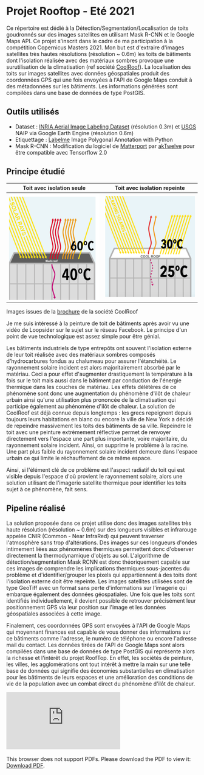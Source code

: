 # Projet Rooftop - Eté 2021
Ce répertoire est dédié à la Détection/Segmentation/Localisation de toits goudronnés sur des images satellites en utilisant Mask R-CNN et le Google Maps API. Ce projet s'inscrit dans le cadre de ma participation à la compétition Copernicus Masters 2021. Mon but est d'extraire d'images satellites très hautes résolutions (résolution ~ 0.6m) les toits de bätiments dont l'isolation réalisée avec des matériaux sombres provoque une surutilisation de la climatisation (ref société [CoolRoof](https://coolroof-france.com/en/)). La localisation des toits sur images satellites avec données géospatiales produit des coordonnées GPS qui une fois envoyées à l'API de Google Maps conduit à des métadonnées sur les bâtiments. Les informations générées sont compilées dans une base de données de type PostGIS.

## Outils utilisés 

- Dataset : [INRIA Aerial Image Labeling Dataset](https://project.inria.fr/aerialimagelabeling/) (résolution 0.3m) et [USGS](https://earthexplorer.usgs.gov/) NAIP via Google Earth Engine (résolution 0.6m)
- Etiquettage : [Labelme](https://github.com/wkentaro/labelme) Image Polygonal Annotation with Python
- Mask R-CNN : Modification du logiciel de [Matterport](https://github.com/matterport/Mask_RCNN) par [akTwelve](https://github.com/akTwelve/Mask_RCNN) pour être compatible avec Tensorflow 2.0



## Principe étudié 


Toit avec isolation seule            |  Toit avec isolation repeinte
:-------------------------:|:-------------------------:
<img src="https://github.com/vintel38/RoofTop/blob/master/doc/images/heat.png" width="300" /> | <img src="https://github.com/vintel38/RoofTop/blob/master/doc/images/cool.png"  width="300" />
Images issues de la [brochure](https://coolroof-france.com/wp-content/uploads/2021/05/plaquette_commerciale_en-1.pdf) de la société CoolRoof   

Je me suis intéressé à la peinture de toit de bâtiments après avoir vu une vidéo de Loopsider sur le sujet sur le réseau Facebook. Le principe d'un point de vue technologique est assez simple pour être génial. 

Les bâtiments industriels de type entrepôts ont souvent l'isolation externe de leur toit réalisée avec des matériaux sombres composés d'hydrocarbures fondus au chalumeau pour assurer l'étanchéité. Le rayonnement solaire incident est alors majoritairement absorbé par le matériau. Ceci a pour effet d'augmenter drastiquement la température à la fois sur le toit mais aussi dans le bâtiment par conduction de l'énergie thermique dans les couches de matériau. Les effets délétères de ce phénomène sont donc une augmentation du phénomène d'ilôt de chaleur urbain ainsi qu'une utilisation plus prononcée de la climatisation qui participe également au phénomène d'ilôt de chaleur. La solution de CoolRoof est déjà connue depuis longtemps : les grecs repeignent depuis toujours leurs habitations en blanc ou encore la ville de New York a décidé de repeindre massivement les toits des bâtiments de sa ville. Repeindre le toit avec une peinture extrèmement réflective permet de renvoyer directement vers l'espace une part plus importante, voire majoritaire, du rayonnement solaire incident. Ainsi, on supprime le problème à la racine. Une part plus faible du rayonnement solaire incident demeure dans l'espace urbain ce qui limite le réchauffement de ce même espace. 

Ainsi, si l'élément clé de ce problème est l'aspect radiatif du toit qui est visible depuis l'espace d'où provient le rayonnement solaire, alors une solution utilisant de l'imagerie satellite thermique pour identifier les toits sujet à ce phénomène, fait sens. 


## Pipeline réalisé

La solution proposée dans ce projet utilise donc des images satellites très haute résolution (résolution ~ 0.6m) sur des longueurs visibles et infrarouge appelée CNIR (Common - Near InfraRed) qui peuvent traverser l'atmosphère sans trop d'altérations. Des images sur ces longueurs d'ondes intimement liées aux phénomènes thermiques permettent donc d'observer directement la thermodynamique d'objets au sol. L'algorithme de détection/segmentation Mask RCNN est donc théoriquement capable sur ces images de comprendre les implications thermiques sous-jacentes du problème et d'identifier/grouper les pixels qui appartiennent à des toits dont l'isolation externe doit être repeinte. Les images satellites utilisées sont de type GeoTiff avec un format sans perte d'informations sur l'imagerie qui embarque également des données géospatiales. Une fois que les toits sont identifiés individuellement, il devient possible de retrouver précisément leur positionnement GPS via leur position sur l'image et les données géospatiales associées à cette image. 

Finalement, ces coordonnées GPS sont envoyées à l'API de Google Maps qui moyennant finances est capable de vous donner des informations sur ce bâtiments comme l'adresse, le numéro de téléphone ou encore l'adresse mail du contact. Les données tirées de l'API de Google Maps sont alors compilées dans une base de données de type PostGIS qui représente alors la richesse et l'intérêt du projet RoofTop. En effet, les sociétés de peinture, les villes, les agglomérations ont tout intérêt à mettre la main sur une telle base de données qui signifie des économies substantielles en climatisation pour les bâtiments de leurs espaces et une amélioration des conditions de vie de la population avec un combat direct du phénomène d'ilôt de chaleur. 

<object data="https://github.com/vintel38/RoofTop/blob/master/doc/Presentation2.pdf" type="application/pdf" width="700px" height="700px">
    <embed src="https://github.com/vintel38/RoofTop/blob/master/doc/Presentation2.pdf">
        <p>This browser does not support PDFs. Please download the PDF to view it: <a href="https://github.com/vintel38/RoofTop/blob/master/doc/Presentation2.pdf">Download PDF</a>.</p>
    </embed>
</object>